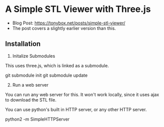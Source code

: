 # A Simple STL Viewer with Three.js

- Blog Post: https://tonybox.net/posts/simple-stl-viewer/
- The post covers a slightly earlier version than this.

## Installation

1. Initalize Submodules

This uses three.js, which is linked as a submodule.

  git submodule init
  git submodule update

2. Run a web server

You can run any web server for this.  It won't work locally, since it uses ajax to download the STL file.

You can use python's built in HTTP server, or any other HTTP server.

  python2 -m SimpleHTTPServer
